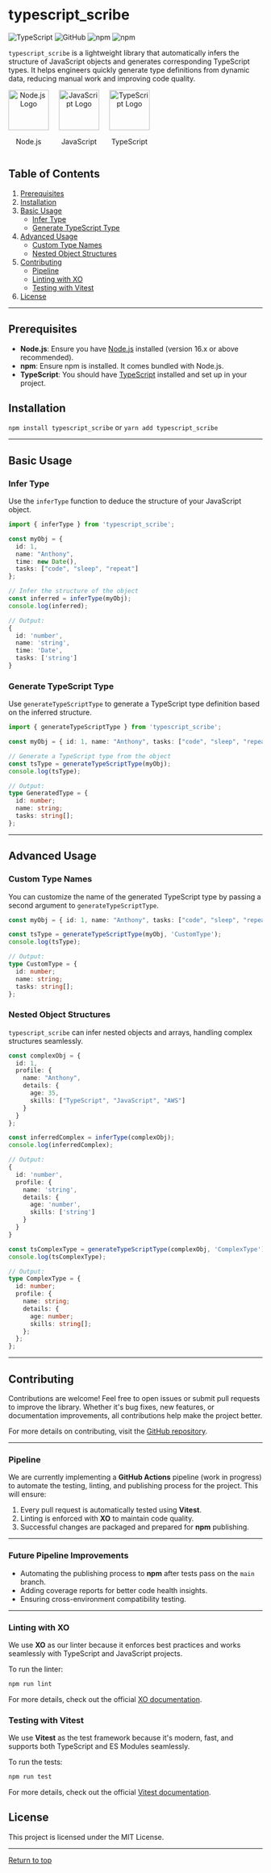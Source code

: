# typescript_scribe

![TypeScript](https://img.shields.io/badge/TypeScript-4.x-blue.svg)
![GitHub](https://img.shields.io/github/license/AnthonyMazzie/typescript_scribe)
![npm](https://img.shields.io/npm/v/typescript_scribe)
![npm](https://img.shields.io/npm/dt/typescript_scribe)

`typescript_scribe` is a lightweight library that automatically infers the structure of JavaScript objects and generates corresponding TypeScript types. It helps engineers quickly generate type definitions from dynamic data, reducing manual work and improving code quality.

<div style="display: flex; align-items: center;">
  <div style="text-align: center;">
    <img src="https://upload.wikimedia.org/wikipedia/commons/d/d9/Node.js_logo.svg" alt="Node.js Logo" width="80" height="80" />
    <p>Node.js</p>
  </div>
  <div style="text-align: center; margin-left: 20px;">
    <img src="https://upload.wikimedia.org/wikipedia/commons/6/6a/JavaScript-logo.png" alt="JavaScript Logo" width="80" height="80" />
    <p>JavaScript</p>
  </div>
  <div style="text-align: center; margin-left: 20px;">
    <img src="https://upload.wikimedia.org/wikipedia/commons/4/4c/Typescript_logo_2020.svg" alt="TypeScript Logo" width="80" height="80" />
    <p>TypeScript</p>
  </div>
</div>


## Table of Contents
1. [Prerequisites](#prerequisites)
2. [Installation](#installation)
3. [Basic Usage](#basic-usage)
   - [Infer Type](#infer-type)
   - [Generate TypeScript Type](#generate-typescript-type)
4. [Advanced Usage](#advanced-usage)
   - [Custom Type Names](#custom-type-names)
   - [Nested Object Structures](#nested-object-structures)
5. [Contributing](#contributing)
   - [Pipeline](#pipeline)
   - [Linting with XO](#linting-with-xo)
   - [Testing with Vitest](#testing-with-vitest)
6. [License](#license)

---

## Prerequisites

- **Node.js**: Ensure you have [Node.js](https://nodejs.org/) installed (version 16.x or above recommended).
- **npm**: Ensure npm is installed. It comes bundled with Node.js.
- **TypeScript**: You should have [TypeScript](https://www.typescriptlang.org/download/) installed and set up in your project.

## Installation

`npm install typescript_scribe` or `yarn add typescript_scribe`

---


## Basic Usage

### Infer Type

Use the `inferType` function to deduce the structure of your JavaScript object.

```ts
import { inferType } from 'typescript_scribe';

const myObj = {
  id: 1,
  name: "Anthony",
  time: new Date(),
  tasks: ["code", "sleep", "repeat"]
};

// Infer the structure of the object
const inferred = inferType(myObj);
console.log(inferred);

// Output:
{
  id: 'number',
  name: 'string',
  time: 'Date',
  tasks: ['string']
}
```

### Generate TypeScript Type

Use `generateTypeScriptType` to generate a TypeScript type definition based on the inferred structure.

```ts
import { generateTypeScriptType } from 'typescript_scribe';

const myObj = { id: 1, name: "Anthony", tasks: ["code", "sleep", "repeat"] };

// Generate a TypeScript type from the object
const tsType = generateTypeScriptType(myObj);
console.log(tsType);

// Output:
type GeneratedType = {
  id: number;
  name: string;
  tasks: string[];
};
```

---

## Advanced Usage

### Custom Type Names

You can customize the name of the generated TypeScript type by passing a second argument to `generateTypeScriptType`.

```ts
const myObj = { id: 1, name: "Anthony", tasks: ["code", "sleep", "repeat"] };

const tsType = generateTypeScriptType(myObj, 'CustomType');
console.log(tsType);

// Output:
type CustomType = {
  id: number;
  name: string;
  tasks: string[];
};
```

### Nested Object Structures

`typescript_scribe` can infer nested objects and arrays, handling complex structures seamlessly.

```ts
const complexObj = {
  id: 1,
  profile: {
    name: "Anthony",
    details: {
      age: 35,
      skills: ["TypeScript", "JavaScript", "AWS"]
    }
  }
};

const inferredComplex = inferType(complexObj);
console.log(inferredComplex);

// Output:
{
  id: 'number',
  profile: {
    name: 'string',
    details: {
      age: 'number',
      skills: ['string']
    }
  }
}

const tsComplexType = generateTypeScriptType(complexObj, 'ComplexType');
console.log(tsComplexType);

// Output:
type ComplexType = {
  id: number;
  profile: {
    name: string;
    details: {
      age: number;
      skills: string[];
    };
  };
};
```

---

## Contributing

Contributions are welcome! Feel free to open issues or submit pull requests to improve the library. Whether it's bug fixes, new features, or documentation improvements, all contributions help make the project better.

For more details on contributing, visit the [GitHub repository](https://github.com/AnthonyMazzie/typescript_scribe).

---

### Pipeline

We are currently implementing a **GitHub Actions** pipeline (work in progress) to automate the testing, linting, and publishing process for the project. This will ensure:

1. Every pull request is automatically tested using **Vitest**.
2. Linting is enforced with **XO** to maintain code quality.
3. Successful changes are packaged and prepared for **npm** publishing.

---

### Future Pipeline Improvements
- Automating the publishing process to **npm** after tests pass on the `main` branch.
- Adding coverage reports for better code health insights.
- Ensuring cross-environment compatibility testing.

---

### Linting with XO

We use **XO** as our linter because it enforces best practices and works seamlessly with TypeScript and JavaScript projects.

To run the linter:

```bash
npm run lint
```

For more details, check out the official [XO documentation](https://github.com/xojs/xo).

### Testing with Vitest

We use **Vitest** as the test framework because it's modern, fast, and supports both TypeScript and ES Modules seamlessly.

To run the tests:

```bash
npm run test
```

For more details, check out the official [Vitest documentation](https://vitest.dev/).

## License
This project is licensed under the MIT License.

---

[Return to top](#typescript_scribe)
